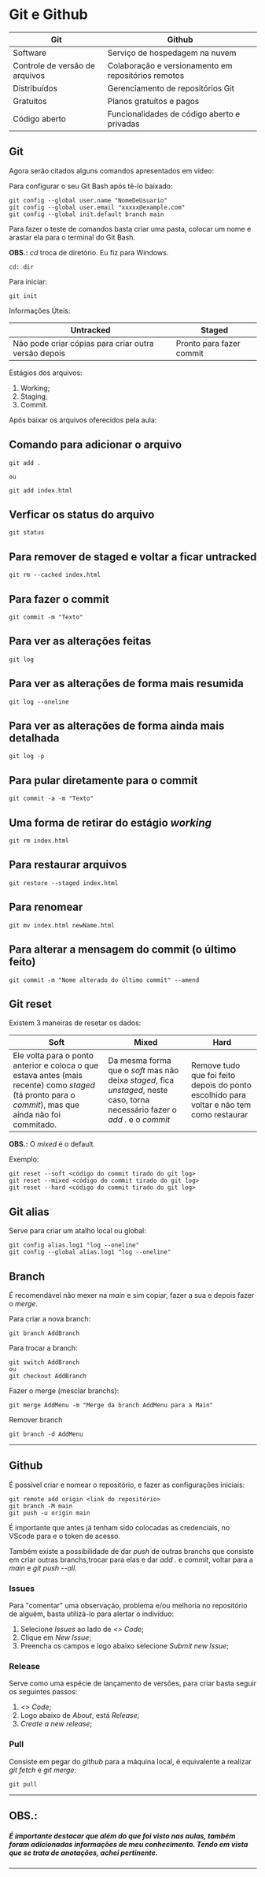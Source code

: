 # Git e Github

|Git|Github|
|-|-|
|Software|Serviço de hospedagem na nuvem|
|Controle de versão de arquivos|Colaboração e versionamento em repositórios remotos|
|Distribuídos|Gerenciamento de repositórios Git|
|Gratuítos|Planos gratuítos e pagos|
|Código aberto|Funcionalidades de código aberto e privadas|

## Git

Agora serão citados alguns comandos apresentados em vídeo:

Para configurar o seu Git Bash após tê-lo baixado:
```
git config --global user.name "NomeDeUsuario"
git config --global user.email "xxxxx@example.com"
git config --global init.default branch main
```
Para fazer o teste de comandos basta criar uma pasta, colocar um nome e arastar ela para o terminal do Git Bash.

**OBS.:** *cd* troca de diretório. Eu fiz para Windows.

```
cd: dir

```

Para iniciar:

```
git init
```

Informações Úteis:

|Untracked|Staged|
|-|-|
|Não pode criar cópias para criar outra versão depois|Pronto para fazer commit|

Estágios dos arquivos:  

1. Working;
2. Staging;
3. Commit.



Após baixar os arquivos oferecidos pela aula:
## Comando para adicionar o arquivo

```
git add . 

ou

git add index.html
```
## Verficar os status do arquivo

```
git status

```

## Para remover de staged e voltar a ficar untracked

```
git rm --cached index.html

```

## Para fazer o commit

```
git commit -m "Texto"

```

## Para ver as alterações feitas

```
git log

```

## Para ver as alterações de forma mais resumida

```
git log --oneline

```

## Para ver as alterações de forma ainda mais detalhada

```
git log -p

```

## Para pular diretamente para o commit

```
git commit -a -m "Texto"
```

## Uma forma de retirar do estágio *working*

```
git rm index.html
```

## Para restaurar arquivos

```
git restore --staged index.html
```

## Para renomear

```
git mv index.html newName.html
```

## Para alterar a mensagem do commit (o último feito)

```
git commit -m "Nome alterado do último commit" --amend
```

## Git reset

Existem 3 maneiras de resetar os dados:

|Soft|Mixed|Hard|
|-|-|-|
|Ele volta para o ponto anterior e coloca o que estava antes (mais recente) como *staged* (tá pronto para o *commit*), mas que ainda não foi commitado.|Da mesma forma que o *soft* mas não deixa *staged*, fica *unstaged*, neste caso, torna necessário fazer o *add .* e o *commit*|Remove tudo que foi feito depois do ponto escolhido para voltar e não tem como restaurar|
**OBS.:** O *mixed* é o default.

Exemplo:

```
git reset --soft <código do commit tirado do git log>
git reset --mixed <código do commit tirado do git log>
git reset --hard <código do commit tirado do git log>

```

## Git alias

Serve para criar um atalho local ou global:

```
git config alias.log1 "log --oneline"
git config --global alias.log1 "log --oneline"

```

## Branch

É recomendável não mexer na *main* e sim copiar, fazer a sua e depois fazer o *merge*.

Para criar a nova branch:

```
git branch AddBranch
```

Para trocar a branch:

```
git switch AddBranch
ou
git checkout AddBranch
```
Fazer o merge (mesclar branchs):

```
git merge AddMenu -m "Merge da branch AddMenu para a Main"
```
Remover branch

```
git branch -d AddMenu
```
---
## Github

É possível criar e nomear o repositório, e fazer as configurações iniciais:
```
git remote add origin <link do repositório>
git branch -M main
git push -u origin main
```
É importante que antes já tenham sido colocadas as credenciais, no VScode para e o token de acesso. 

Também existe a possibilidade de dar *push* de outras branchs que consiste em criar outras branchs,trocar para elas e dar *add .* e *commit*, voltar para a *main* e *git push --all*.

### Issues

Para "comentar" uma observação, problema e/ou melhoria no repositório de alguém, basta utilizá-lo para alertar o indivíduo:

1. Selecione *Issues* ao lado de *<> Code*;
2. Clique em *New Issue*;
3. Preencha os campos e logo abaixo selecione *Submit new Issue*;

### Release

Serve como uma espécie de lançamento de versões, para criar basta seguir os seguintes passos:

1. *<> Code*;
2. Logo abaixo de *About*, está *Release*;
3. *Create a new release*;

### Pull

Consiste em pegar do *github* para a máquina local, é equivalente a realizar *git fetch* e *git merge*:

```
git pull
```
---
## OBS.:

##### *É importante destacar que além do que foi visto nas aulas, também foram adicionadas informações de meu conhecimento. Tendo em vista que se trata de anotações, achei pertinente.*
---

